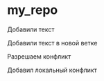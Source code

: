 ﻿# my_repo

Добавили текст

Добавили текст в новой ветке 

Разрешаем конфликт

Добавил локальный конфликт